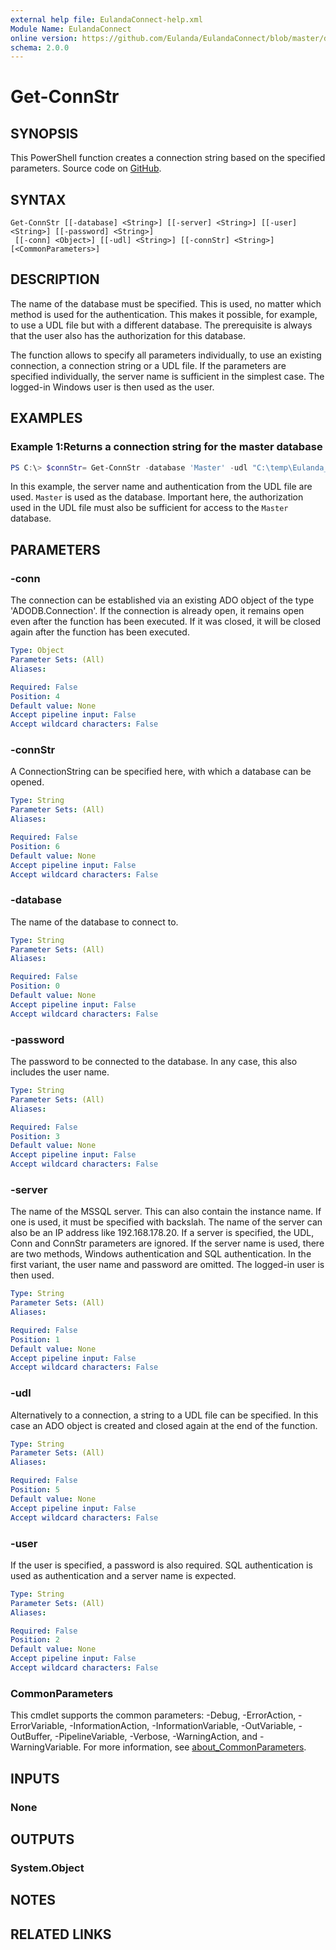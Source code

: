 ```yaml
---
external help file: EulandaConnect-help.xml
Module Name: EulandaConnect
online version: https://github.com/Eulanda/EulandaConnect/blob/master/docs/Get-ConnStr.md
schema: 2.0.0
---
```


# Get-ConnStr

## SYNOPSIS
This PowerShell function creates a connection string based on the specified parameters. Source code on [GitHub](https://github.com/Eulanda/EulandaConnect/blob/master/source/public/Get-ConnStr.ps1).

## SYNTAX

```
Get-ConnStr [[-database] <String>] [[-server] <String>] [[-user] <String>] [[-password] <String>]
 [[-conn] <Object>] [[-udl] <String>] [[-connStr] <String>] [<CommonParameters>]
```

## DESCRIPTION
The name of the database must be specified. This is used, no matter which method is used for the authentication. This makes it possible, for example, to use a UDL file but with a different database. The prerequisite is always that the user also has the authorization for this database.

The function allows to specify all parameters individually, to use an existing connection, a connection string or a UDL file. If the parameters are specified individually, the server name is sufficient in the simplest case. The logged-in Windows user is then used as the user.

## EXAMPLES

### Example 1:Returns a connection string for the master database
```powershell
PS C:\> $connStr= Get-ConnStr -database 'Master' -udl "C:\temp\Eulanda_1 JohnDoe.udl"
```

In this example, the server name and authentication from the UDL file are used. `Master` is used as the database. Important here, the authorization used in the UDL file must also be sufficient for access to the `Master` database.

## PARAMETERS

### -conn
The connection can be established via an existing ADO object of the type 'ADODB.Connection'. If the connection is already open, it remains open even after the function has been executed. If it was closed, it will be closed again after the function has been executed.

```yaml
Type: Object
Parameter Sets: (All)
Aliases:

Required: False
Position: 4
Default value: None
Accept pipeline input: False
Accept wildcard characters: False
```

### -connStr
A ConnectionString can be specified here, with which a database can be opened.

```yaml
Type: String
Parameter Sets: (All)
Aliases:

Required: False
Position: 6
Default value: None
Accept pipeline input: False
Accept wildcard characters: False
```

### -database
The name of the database to connect to.

```yaml
Type: String
Parameter Sets: (All)
Aliases:

Required: False
Position: 0
Default value: None
Accept pipeline input: False
Accept wildcard characters: False
```

### -password
The password to be connected to the database. In any case, this also includes the user name.

```yaml
Type: String
Parameter Sets: (All)
Aliases:

Required: False
Position: 3
Default value: None
Accept pipeline input: False
Accept wildcard characters: False
```

### -server
The name of the MSSQL server. This can also contain the instance name. If one is used, it must be specified with backslah. The name of the server can also be an IP address like 192.168.178.20. If a server is specified, the UDL, Conn and ConnStr parameters are ignored. If the server name is used, there are two methods, Windows authentication and SQL authentication. In the first variant, the user name and password are omitted. The logged-in user is then used.

```yaml
Type: String
Parameter Sets: (All)
Aliases:

Required: False
Position: 1
Default value: None
Accept pipeline input: False
Accept wildcard characters: False
```

### -udl
Alternatively to a connection, a string to a UDL file can be specified. In this case an ADO object is created and closed again at the end of the function.

```yaml
Type: String
Parameter Sets: (All)
Aliases:

Required: False
Position: 5
Default value: None
Accept pipeline input: False
Accept wildcard characters: False
```

### -user
If the user is specified, a password is also required. SQL authentication is used as authentication and a server name is expected.

```yaml
Type: String
Parameter Sets: (All)
Aliases:

Required: False
Position: 2
Default value: None
Accept pipeline input: False
Accept wildcard characters: False
```

### CommonParameters
This cmdlet supports the common parameters: -Debug, -ErrorAction, -ErrorVariable, -InformationAction, -InformationVariable, -OutVariable, -OutBuffer, -PipelineVariable, -Verbose, -WarningAction, and -WarningVariable. For more information, see [about_CommonParameters](http://go.microsoft.com/fwlink/?LinkID=113216).

## INPUTS

### None

## OUTPUTS

### System.Object
## NOTES

## RELATED LINKS
